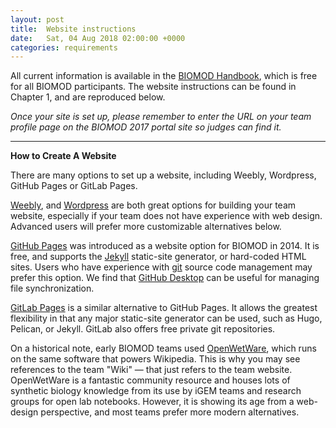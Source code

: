 ```yaml
---
layout: post
title:  Website instructions
date:   Sat, 04 Aug 2018 02:00:00 +0000
categories: requirements
---
```


All current information is available in the [BIOMOD Handbook](https://leanpub.com/biomod/c/igEXW9UZfX8p), which is free for all BIOMOD participants. The website instructions can be found in Chapter 1, and are reproduced below.

*Once your site is set up, please remember to enter the URL on your team profile page on the BIOMOD 2017 portal site so judges can find it.*

---

**How to Create A Website**

There are many options to set up a website, including Weebly, Wordpress, GitHub Pages or GitLab Pages.

[Weebly](https://www.weebly.com/), and [Wordpress](https://wordpress.org/) are both great options for building your team website, especially if your team does not have experience with web design. Advanced users will prefer more customizable alternatives below.

[GitHub Pages](https://pages.github.com/) was introduced as a website option for BIOMOD in 2014. It is free, and supports the [Jekyll](https://jekyllrb.com/) static-site generator, or hard-coded HTML sites. Users who have experience with [git](https://git-scm.com/) source code management may prefer this option. We find that [GitHub Desktop](https://desktop.github.com/) can be useful for managing file synchronization.

[GitLab Pages](https://pages.gitlab.io/) is a similar alternative to GitHub Pages. It allows the greatest flexibility in that any major static-site generator can be used, such as Hugo, Pelican, or Jekyll. GitLab also offers free private git repositories.

On a historical note, early BIOMOD teams used [OpenWetWare](http://www.openwetware.org/wiki/Biomod), which runs on the same software that powers Wikipedia. This is why you may see references to the team "Wiki" — that just refers to the team website. OpenWetWare is a fantastic community resource and houses lots of synthetic biology knowledge from its use by iGEM teams and research groups for open lab notebooks. However, it is showing its age from a web-design perspective, and most teams prefer more modern alternatives.